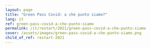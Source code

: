 ```yaml
---
layout: page
title: "Green Pass Covid: a che punto siamo?"
lang: it
ref: green-pass-covid-a-che-punto-siamo
permalink: /it/restart/2021/green-pass-covid-a-che-punto-siamo
cover: /assets/images/green-pass-covid-a-che-punto-siamo.png
child_of_ref: restart-2021
---
```

